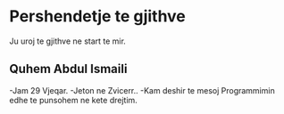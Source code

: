 # Pershendetje te gjithve
Ju uroj te gjithve ne start te mir.

## Quhem Abdul Ismaili 
-Jam 29 Vjeqar.
-Jeton ne Zvicerr..
-Kam deshir te mesoj Programmimin edhe te punsohem ne kete drejtim.
